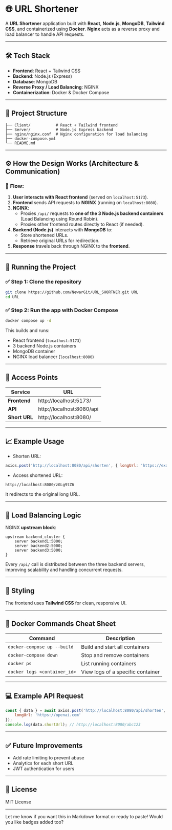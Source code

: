 

# 🌐 URL Shortener

A **URL Shortener** application built with **React**, **Node.js**, **MongoDB**, **Tailwind CSS**, and containerized using **Docker**. **Nginx** acts as a reverse proxy and load balancer to handle API requests.

---

## 🛠 Tech Stack
- **Frontend**: React + Tailwind CSS
- **Backend**: Node.js (Express)
- **Database**: MongoDB
- **Reverse Proxy / Load Balancing**: NGINX
- **Containerization**: Docker & Docker Compose

---

## 📂 Project Structure
```
├── Client/           # React + Tailwind frontend
├── Server/           # Node.js Express backend
├── nginx/nginx.conf  # Nginx configuration for load balancing
├── docker-compose.yml
└── README.md
```

---

## ⚙️ How the Design Works (Architecture & Communication)
### 🔄 **Flow:**
1. **User interacts with React frontend** (served on `localhost:5173`).
2. **Frontend** sends API requests to **NGINX** (running on `localhost:8080`).
3. **NGINX**:
   - Proxies `/api/` requests to **one of the 3 Node.js backend containers** (Load Balancing using Round Robin).
   - Proxies other frontend routes directly to React (if needed).
4. **Backend (Node.js)** interacts with **MongoDB** to:
   - Store shortened URLs.
   - Retrieve original URLs for redirection.
5. **Response** travels back through NGINX to the **frontend**.

---

## 🚀 Running the Project
### ✅ **Step 1: Clone the repository**
```bash
git clone https://github.com/NewarGit/URL_SHORTNER.git URL
cd URL
```

### ✅ **Step 2: Run the app with Docker Compose**
```bash
docker compose up -d
```
This builds and runs:
- React frontend (`localhost:5173`)
- 3 backend Node.js containers
- MongoDB container
- NGINX load balancer (`localhost:8080`)

---

## 🔗 **Access Points**
| Service        | URL                      |
|----------------|--------------------------|
| **Frontend**   | http://localhost:5173/   |
| **API**        | http://localhost:8080/api |
| **Short URL**  | http://localhost:8080/<short-code> |

---

## 📈 Example Usage
- Shorten URL:
```javascript
axios.post('http://localhost:8080/api/shorten', { longUrl: 'https://example.com' })
```
- Access shortened URL:
```
http://localhost:8080/zGLg9tZ6
```
It redirects to the original long URL.

---

## 🧠 Load Balancing Logic
NGINX **upstream block**:
```nginx
upstream backend_cluster {
    server backend1:5000;
    server backend2:5000;
    server backend3:5000;
}
```
Every `/api/` call is distributed between the three backend servers, improving scalability and handling concurrent requests.

---

## 🎨 Styling
The frontend uses **Tailwind CSS** for clean, responsive UI.

---

## 🐳 Docker Commands Cheat Sheet
| Command                                   | Description                          |
|-------------------------------------------|--------------------------------------|
| `docker-compose up --build`               | Build and start all containers       |
| `docker-compose down`                     | Stop and remove containers           |
| `docker ps`                               | List running containers              |
| `docker logs <container_id>`              | View logs of a specific container    |

---

## 💻 Example API Request
```javascript
const { data } = await axios.post('http://localhost:8080/api/shorten', {
    longUrl: 'https://openai.com'
});
console.log(data.shortUrl); // http://localhost:8080/abc123
```

---

## ✅ Future Improvements
- Add rate limiting to prevent abuse
- Analytics for each short URL
- JWT authentication for users

---

## 📜 License
MIT License

---

Let me know if you want this in Markdown format or ready to paste! Would you like badges added too?
